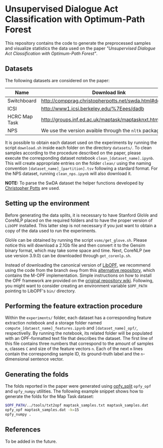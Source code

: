 # Unsupervised Dialogue Act Classification with Optimum-Path Forest

This repository contains the code to generate the preprocessed samples and visualize statistics the data used on the paper _"Unsupervised Dialogue Act Classification with Optimum-Path Forest"_.

## Datasets

The following datasets are considered on the paper:

| Name          | Download link                                           |
| ------------- | ------------------------------------------------------- |
| Switchboard   | http://compprag.christopherpotts.net/swda.html#download |
| ICSI          | http://www1.icsi.berkeley.edu/%7Eees/dadb               |
| HCRC Map Task | http://groups.inf.ed.ac.uk/maptask/maptasknxt.html      |
| NPS           | We use the version avaible through the `nltk` package   |

It is possible to obtain each dataset used on the experiments by running the script `download.sh` inside each folder on the directory `datasets/`. To clean samples according to the procedure described on the paper, please execute the corresponding dataset notebook `clean_[dataset_name].ipynb`. This will create appropriate entries on the folder `clean/` using the naming convention `[dataset_name]_[partition].tsv` following a stardard format. For the NPS dataset, running `clean_nps.ipynb` will also download it.

**NOTE:** To parse the SwDA dataset the helper functions developed by [Christopher Potts](http://compprag.christopherpotts.net/swda.html#downloa) are used.

## Setting up the environment

Before generating the data splits, it is necessary to have Stanford GloVe and CoreNLP placed on the required folders and to have the proper version of `LibOPF` installed. This latter step is not necessary if you just want to obtain a copy of the data used to run the experiments.

GloVe can be obtained by running the script `vsms/get_glove.sh`. Please notice this will download a 2.1Gb file and then convert it to the Gensim binary format, which may take some space and time. Next, CoreNLP (we use version 3.9.0) can be downloaded through `get_corenlp.sh`.

Instead of downloading the canonical version of [LibOPF](https://github.com/jppbsi/LibOPF), we recommend using the code from the branch  `deep` from this [alternative repository](https://github.com/lzfelix/LibOPF), which contains the M-OPF implementation. Simple instructions on how to install the OPF framework are provided on the [original repository wiki](https://github.com/jppbsi/LibOPF/wiki/Installation). Following, you might want to consider creating an environment variable `$OPF_PATH` pointing to  LibOPF's `bin/` directory.

## Performing the feature extraction procedure

Within the `experiments/` folder, each dataset has a corresponding feature extraction notebook and a storage folder named `compute_[dataest_name]_features.ipynb` and `[dataset_name]_opf/`, respectivelly. By running the notebook, its related folder will be populated with an OPF-formatted text file that describes the dataset. The first line of this file contains three numbers that correspond to the amount of samples `m`, classes `C` and size of the feature vectors `n`. Each of the next `m` lines contain the corresponding sample ID, its ground-truth label and the `n`-dimensional sentence vector.

## Generating the folds

The folds reported in the paper were generated using [opfy_split](https://github.com/lzfelix/opfy_split) `opfy_opf` and  `opfy_numpy` utilities. The following example snippet shows how to generate the folds for the Map Task dataset:

```bash
$OPF_PATH/../tools/txt2opf maptask_samples.txt maptask_samples.dat
opfy_opf maptask_samples.dat -k=15
opfy_numpy .
```

## References

To be added in the future.